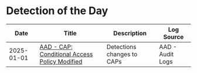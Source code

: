 # Detection of the Day

| Date | Title | Description | Log Source |
|------|-------|-------------|------------|
| 2025-01-01 | [AAD - CAP: Conditional Access Policy Modified](https://github.com/KernelCaleb/kustonomicon/blob/main/Queries/Azure%20Active%20Directory/AAD-CAP_CAPModified.md) | Detections changes to CAPs | AAD - Audit Logs |
